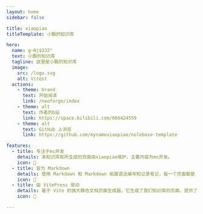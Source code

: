 ```yaml
---
layout: home
sidebar: false

title: xiaopiao
titleTemplate: 小飘的知识库

hero:
  name: g~Nj$3J2^
  text: 小飘的知识库
  tagline: 这里是小飘的知识库
  image:
    src: /logo.svg
    alt: Vitest
  actions:
    - theme: brand
      text: 开始阅读
      link: /neoforge/index
    - theme: alt
      text: 作者的b站
      link: https://space.bilibili.com/666424559
    - theme: alt
      text: GitHub 上浏览
      link: https://github.com/mynamexiaopiao/nolebase-template

features:
  - title: 专注于mc开发
    details: 本知识库和所生成的页面由xiaopiao维护，主要内容为mc开发。
    icon: 🌈
  - title: 皆为 Markdown
    details: 使用 Markdown 和 Markdown 拓展语法编写和记录笔记，每一个页面都是 Markdown 文件。
    icon: 📃
  - title: 由 VitePress 驱动
    details: 基于 Vite 的强大静态文档页面生成器，它生成了我们知识库的页面，提供了简单易用的主题和工具。
    icon: 🚀

---
```


<HomePage />
